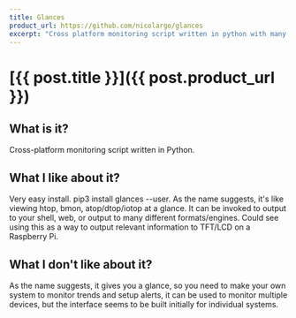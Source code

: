 ```yaml
---
title: Glances
product_url: https://github.com/nicolargo/glances
excerpt: "Cross platform monitoring script written in python with many outputs"
---
```

# [{{ post.title }}]({{ post.product_url }})

## What is it? 
Cross-platform monitoring script written in Python. 

## What I like about it? 
Very easy install. pip3 install glances --user. As the name suggests, it's like viewing htop, bmon, atop/dtop/iotop at a glance. It can be invoked to output to your shell, web, or output to many different formats/engines. Could see using this as a way to output relevant information to TFT/LCD on a Raspberry Pi. 

## What I don't like about it? 
As the name suggests, it gives you a glance, so you need to make your own system to monitor trends and setup alerts, it can be used to monitor
multiple devices, but the interface seems to be built initially for individual systems.